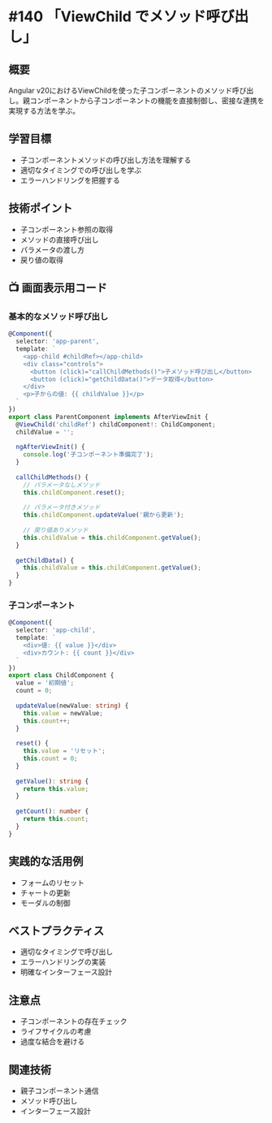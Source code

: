# #140 「ViewChild でメソッド呼び出し」

## 概要
Angular v20におけるViewChildを使った子コンポーネントのメソッド呼び出し。親コンポーネントから子コンポーネントの機能を直接制御し、密接な連携を実現する方法を学ぶ。

## 学習目標
- 子コンポーネントメソッドの呼び出し方法を理解する
- 適切なタイミングでの呼び出しを学ぶ
- エラーハンドリングを把握する

## 技術ポイント
- 子コンポーネント参照の取得
- メソッドの直接呼び出し
- パラメータの渡し方
- 戻り値の取得

## 📺 画面表示用コード

### 基本的なメソッド呼び出し
```typescript
@Component({
  selector: 'app-parent',
  template: `
    <app-child #childRef></app-child>
    <div class="controls">
      <button (click)="callChildMethods()">子メソッド呼び出し</button>
      <button (click)="getChildData()">データ取得</button>
    </div>
    <p>子からの値: {{ childValue }}</p>
  `
})
export class ParentComponent implements AfterViewInit {
  @ViewChild('childRef') childComponent!: ChildComponent;
  childValue = '';
  
  ngAfterViewInit() {
    console.log('子コンポーネント準備完了');
  }
  
  callChildMethods() {
    // パラメータなしメソッド
    this.childComponent.reset();
    
    // パラメータ付きメソッド
    this.childComponent.updateValue('親から更新');
    
    // 戻り値ありメソッド
    this.childValue = this.childComponent.getValue();
  }
  
  getChildData() {
    this.childValue = this.childComponent.getValue();
  }
}
```

### 子コンポーネント
```typescript
@Component({
  selector: 'app-child',
  template: `
    <div>値: {{ value }}</div>
    <div>カウント: {{ count }}</div>
  `
})
export class ChildComponent {
  value = '初期値';
  count = 0;
  
  updateValue(newValue: string) {
    this.value = newValue;
    this.count++;
  }
  
  reset() {
    this.value = 'リセット';
    this.count = 0;
  }
  
  getValue(): string {
    return this.value;
  }
  
  getCount(): number {
    return this.count;
  }
}
```

## 実践的な活用例
- フォームのリセット
- チャートの更新
- モーダルの制御

## ベストプラクティス
- 適切なタイミングで呼び出し
- エラーハンドリングの実装
- 明確なインターフェース設計

## 注意点
- 子コンポーネントの存在チェック
- ライフサイクルの考慮
- 過度な結合を避ける

## 関連技術
- 親子コンポーネント通信
- メソッド呼び出し
- インターフェース設計
